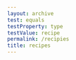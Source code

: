 ```yaml
---
layout: archive
test: equals
testProperty: type
testValue: recipe
permalink: /recipies
title: recipes
---
```

